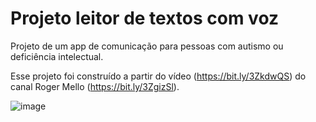 # Projeto leitor de textos com voz

Projeto de um app de comunicação para pessoas com autismo ou deficiência intelectual.

Esse projeto foi construído a partir do vídeo (https://bit.ly/3ZkdwQS) do canal Roger Mello (https://bit.ly/3ZgizSl).

![image](https://user-images.githubusercontent.com/94311606/228095634-f07140db-5812-4672-9cd7-9773f16fd315.png)
